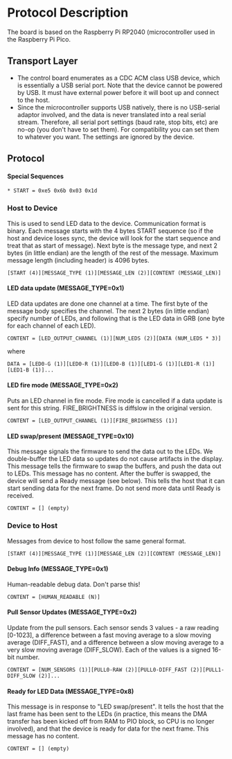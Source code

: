 # Protocol Description

The board is based on the Raspberry Pi RP2040 (microcontroller used in the Raspberry Pi Pico.

## Transport Layer

* The control board enumerates as a CDC ACM class USB device, which is essentially a USB serial port.
Note that the device cannot be powered by USB. It must have external power before it will boot up
and connect to the host.
* Since the microcontroller supports USB natively, there is no USB-serial adaptor involved, and the
data is never translated into a real serial stream. Therefore, all serial port settings (baud rate,
stop bits, etc) are no-op (you don't have to set them). For compatibility you can set them to whatever
you want. The settings are ignored by the device.

## Protocol

#### Special Sequences
```
* START = 0xe5 0x6b 0x03 0x1d
```

### Host to Device

This is used to send LED data to the device. Communication format is binary. Each message starts
with the 4 bytes START sequence (so if the host and device loses sync, the device will look for the start
sequence and treat that as start of message). Next byte is the message type, and next 2 bytes (in little
endian) are the length of the rest of the message. Maximum message length (including header) is 4096 bytes.

```
[START (4)][MESSAGE_TYPE (1)][MESSAGE_LEN (2)][CONTENT (MESSAGE_LEN)]
```

#### LED data update (MESSAGE_TYPE=0x1)

LED data updates are done one channel at a time. The first byte of the message body specifies the channel.
The next 2 bytes (in little endian) specify number of LEDs, and following that is the LED data in GRB (one
byte for each channel of each LED).

```
CONTENT = [LED_OUTPUT_CHANNEL (1)][NUM_LEDS (2)][DATA (NUM_LEDS * 3)]
```
where
```
DATA = [LED0-G (1)][LED0-R (1)][LED0-B (1)][LED1-G (1)][LED1-R (1)][LED1-B (1)]...
```

#### LED fire mode (MESSAGE_TYPE=0x2)

Puts an LED channel in fire mode. Fire mode is cancelled if a data update is sent for this string. FIRE_BRIGHTNESS is diffslow in the original version.

```
CONTENT = [LED_OUTPUT_CHANNEL (1)][FIRE_BRIGHTNESS (1)]
```

#### LED swap/present (MESSAGE_TYPE=0x10)

This message signals the firmware to send the data out to the LEDs. We double-buffer the LED data so updates
do not cause artifacts in the display. This message tells the firmware to swap the buffers, and push the data
out to LEDs. This message has no content. After the buffer is swapped, the device will send a
Ready message (see below). This tells the host that it can start sending data for the next frame. Do not
send more data until Ready is received.

```
CONTENT = [] (empty)
```

### Device to Host

Messages from device to host follow the same general format.

```
[START (4)][MESSAGE_TYPE (1)][MESSAGE_LEN (2)][CONTENT (MESSAGE_LEN)]
```

#### Debug Info (MESSAGE_TYPE=0x1)

Human-readable debug data. Don't parse this!

```
CONTENT = [HUMAN_READABLE (N)]
```

#### Pull Sensor Updates (MESSAGE_TYPE=0x2)

Update from the pull sensors. Each sensor sends 3 values - a raw reading [0-1023], a difference between a fast
moving average to a slow moving average (DIFF_FAST), and a difference between a slow moving average to a very slow moving
average (DIFF_SLOW). Each of the values is a signed 16-bit number.

```
CONTENT = [NUM_SENSORS (1)][PULL0-RAW (2)][PULL0-DIFF_FAST (2)][PULL1-DIFF_SLOW (2)]...
```

#### Ready for LED Data (MESSAGE_TYPE=0x8)

This message is in response to "LED swap/present". It tells the host that the last frame has been sent to the LEDs (in practice,
this means the DMA transfer has been kicked off from RAM to PIO block, so CPU is no longer involved), and that the device is
ready for data for the next frame. This message has no content.

```
CONTENT = [] (empty)
```
